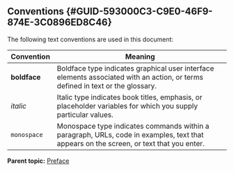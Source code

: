 ## Conventions {#GUID-593000C3-C9E0-46F9-874E-3C0896ED8C46}

The following text conventions are used in this document:

Convention | Meaning  
---|---  
**boldface** |  Boldface type indicates graphical user interface elements associated with an action, or terms defined in text or the glossary.  
*italic* |  Italic type indicates book titles, emphasis, or placeholder variables for which you supply particular values.  
`monospace` |  Monospace type indicates commands within a paragraph, URLs, code in examples, text that appears on the screen, or text that you enter.  
  
**Parent topic:** [Preface](preface.md)
